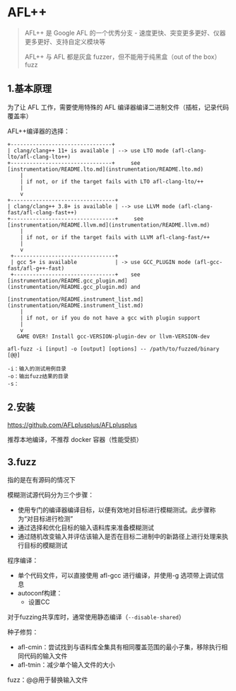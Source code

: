# AFL++

> AFL++ 是 Google AFL 的一个优秀分支 - 速度更快、突变更多更好、仪器更多更好、支持自定义模块等
>
> AFL++ 与 AFL 都是灰盒 fuzzer，但不能用于纯黑盒（out of the box） fuzz

## 1.基本原理

为了让 AFL 工作，需要使用特殊的 AFL 编译器编译二进制文件（插桩，记录代码覆盖率）

AFL++编译器的选择：

```text
+--------------------------------+
| clang/clang++ 11+ is available | --> use LTO mode (afl-clang-lto/afl-clang-lto++)
+--------------------------------+     see [instrumentation/README.lto.md](instrumentation/README.lto.md)
    |
    | if not, or if the target fails with LTO afl-clang-lto/++
    |
    v
+---------------------------------+
| clang/clang++ 3.8+ is available | --> use LLVM mode (afl-clang-fast/afl-clang-fast++)
+---------------------------------+     see [instrumentation/README.llvm.md](instrumentation/README.llvm.md)
    |
    | if not, or if the target fails with LLVM afl-clang-fast/++
    |
    v
 +--------------------------------+
 | gcc 5+ is available            | -> use GCC_PLUGIN mode (afl-gcc-fast/afl-g++-fast)
 +--------------------------------+    see [instrumentation/README.gcc_plugin.md](instrumentation/README.gcc_plugin.md) and
                                       [instrumentation/README.instrument_list.md](instrumentation/README.instrument_list.md)
    |
    | if not, or if you do not have a gcc with plugin support
    |
    v
   GAME OVER! Install gcc-VERSION-plugin-dev or llvm-VERSION-dev
```



```shell
afl-fuzz -i [input] -o [output] [options] -- /path/to/fuzzed/binary [@@]

-i：输入的测试用例目录
-o：输出fuzz结果的目录
-s：
```



## 2.安装

https://github.com/AFLplusplus/AFLplusplus

推荐本地编译，不推荐 docker 容器（性能受损）



## 3.fuzz

指的是在有源码的情况下

模糊测试源代码分为三个步骤：

- 使用专门的编译器编译目标，以便有效地对目标进行模糊测试。此步骤称为“对目标进行检测”
- 通过选择和优化目标的输入语料库来准备模糊测试
- 通过随机改变输入并评估该输入是否在目标二进制中的新路径上进行处理来执行目标的模糊测试



程序编译：

* 单个代码文件，可以直接使用 afl-gcc 进行编译，并使用-g 选项带上调试信息
* autoconf构建：
  * 设置CC

对于fuzzing共享库时，通常使用静态编译（`--disable-shared`）



种子修剪：

* afl-cmin：尝试找到与语料库全集具有相同覆盖范围的最小子集，移除执行相同代码的输入文件
* afl-tmin：减少单个输入文件的大小



fuzz：@@用于替换输入文件
